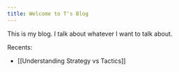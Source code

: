 ```yaml
---
title: Welcome to T's Blog
---
```


This is my blog. I talk about whatever I want to talk about.

Recents:

- [[Understanding Strategy vs Tactics]]
